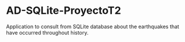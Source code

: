 # AD-SQLite-ProyectoT2
Application to consult from SQLite database about the earthquakes that have occurred throughout history.
